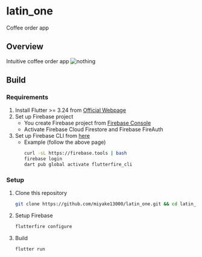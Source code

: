 # latin_one
Coffee order app

## Overview
Intuitive  coffee order app
![nothing](./nothing) 

## Build
### Requirements
1. Install Flutter >= 3.24 from [Official Webpage](https://docs.flutter.dev/get-started/install)
2. Set up Firebase project
    * You create Firebase project from [Firebase Console](https://console.firebase.google.com/)
    * Activate Firebase Cloud Firestore and Firebase FireAuth
3. Set up Firebase CLI from [here](https://firebase.google.com/docs/cli)
    * Example (follow the above page)
        ```bash
        curl -sL https://firebase.tools | bash
        firebase login
        dart pub global activate flutterfire_cli
        ```

### Setup
1. Clone this repository
    ```bash
    git clone https://github.com/miyake13000/latin_one.git && cd latin_one
    ```
2. Setup Firebase
    ```bash
    flutterfire configure
    ```
3. Build
    ```bash
    flutter run
    ```
